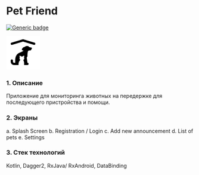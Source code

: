 # Pet Friend #
[![Generic badge](https://img.shields.io/badge/Version-1.0svg)](https://shields.io/)


![alt text](https://github.com/nordpage/petfriend/blob/master/ic_animal.png?raw=true)

### 1. Описание ###
Приложение для мониторинга животных на передержке для последующего пристройства и помощи.

### 2. Экраны ###
  а. Splash Screen
  b. Registration / Login
  c. Add new announcement
  d. List of pets
  e. Settings
  
### 3. Стек технологий ###
Kotlin, Dagger2, RxJava/ RxAndroid, DataBinding
